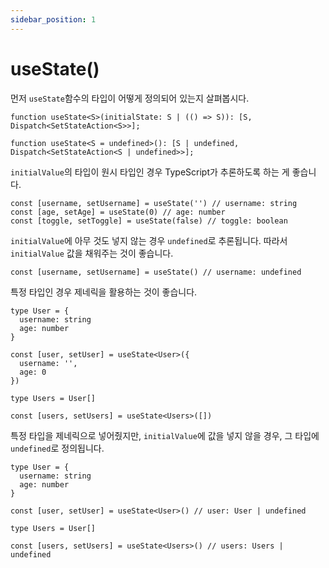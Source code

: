 ```yaml
---
sidebar_position: 1
---
```


# useState()

먼저 `useState`함수의 타입이 어떻게 정의되어 있는지 살펴봅시다.

```tsx
function useState<S>(initialState: S | (() => S)): [S, Dispatch<SetStateAction<S>>];

function useState<S = undefined>(): [S | undefined, Dispatch<SetStateAction<S | undefined>>];
```

`initialValue`의 타입이 원시 타입인 경우 TypeScript가 추론하도록 하는 게 좋습니다.

```tsx
const [username, setUsername] = useState('') // username: string
const [age, setAge] = useState(0) // age: number
const [toggle, setToggle] = useState(false) // toggle: boolean
```

`initialValue`에 아무 것도 넣지 않는 경우 `undefined`로 추론됩니다. 따라서 `initialValue` 값을 채워주는 것이 좋습니다.

```tsx
const [username, setUsername] = useState() // username: undefined
```

특정 타입인 경우 제네릭을 활용하는 것이 좋습니다.

```tsx
type User = {
  username: string
  age: number
}

const [user, setUser] = useState<User>({
  username: '',
  age: 0
})

type Users = User[]

const [users, setUsers] = useState<Users>([])
```

특정 타입을 제네릭으로 넣어줬지만, `initialValue`에 값을 넣지 않을 경우, 그 타입에 `undefined`로 정의됩니다.

```tsx
type User = {
  username: string
  age: number
}

const [user, setUser] = useState<User>() // user: User | undefined

type Users = User[]

const [users, setUsers] = useState<Users>() // users: Users | undefined
```
